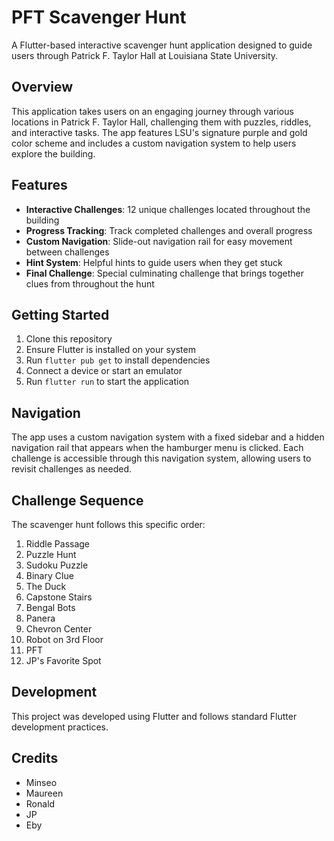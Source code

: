 # PFT Scavenger Hunt

A Flutter-based interactive scavenger hunt application designed to guide users through Patrick F. Taylor Hall at Louisiana State University.

## Overview

This application takes users on an engaging journey through various locations in Patrick F. Taylor Hall, challenging them with puzzles, riddles, and interactive tasks. The app features LSU's signature purple and gold color scheme and includes a custom navigation system to help users explore the building.

## Features

- **Interactive Challenges**: 12 unique challenges located throughout the building
- **Progress Tracking**: Track completed challenges and overall progress
- **Custom Navigation**: Slide-out navigation rail for easy movement between challenges
- **Hint System**: Helpful hints to guide users when they get stuck
- **Final Challenge**: Special culminating challenge that brings together clues from throughout the hunt

## Getting Started

1. Clone this repository
2. Ensure Flutter is installed on your system
3. Run `flutter pub get` to install dependencies
4. Connect a device or start an emulator
5. Run `flutter run` to start the application

## Navigation

The app uses a custom navigation system with a fixed sidebar and a hidden navigation rail that appears when the hamburger menu is clicked. Each challenge is accessible through this navigation system, allowing users to revisit challenges as needed.

## Challenge Sequence

The scavenger hunt follows this specific order:
1. Riddle Passage
2. Puzzle Hunt
3. Sudoku Puzzle
4. Binary Clue
5. The Duck
6. Capstone Stairs
7. Bengal Bots
8. Panera
9. Chevron Center
10. Robot on 3rd Floor
11. PFT
12. JP's Favorite Spot

## Development

This project was developed using Flutter and follows standard Flutter development practices.

## Credits

- Minseo
- Maureen
- Ronald
- JP
- Eby
